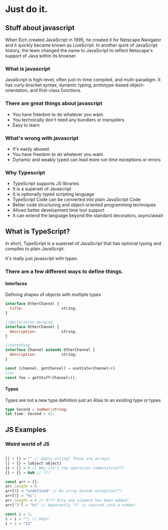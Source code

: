 # Just do it.

## Stuff about javascript

When Eich created JavaScript in 1995, he created it for Netscape Navigator and it quickly became known as LiveScript. In another quirk of JavaScript history, the team changed the name to JavaScript to reflect Netscape's support of Java within its browser.

### What is javascript

JavaScript is high-level, often just-in-time compiled, and multi-paradigm. It has curly-bracket syntax, dynamic typing, prototype-based object-orientation, and first-class functions.

### There are great things about javascript

-   You have freedom to do whatever you want.
-   You technically don't need any bundlers or transpilers
-   Easy to learn

### What's wrong with javascript

-   It's easily abused.
-   You have freedom to do whatever you want.
-   Dynamic and weakly typed can lead more run time exceptions or errors


### Why Typescript

-   TypeScript supports JS libraries
-   It is a superset of Javascript
-   It is optionally typed scripting language
-   TypeScript Code can be converted into plain JavaScript Code
-   Better code structuring and object-oriented programming techniques
-   Allows better development time tool support
-   It can extend the language beyond the standard decorators, async/await


## What is TypeScript?

In short, TypeScript is a superset of JavaScript that has optional typing and compiles to plain JavaScript.

It's really just javascript with types.
### There are a few different ways to define things.

#### Interfaces
Defining shapes of objects with multiple types
```js
interface OtherChannel {
  title:                 string;
}

//declaration merging
interface OtherChannel {
  description:           string;
}

//extending
interface Channel extends OtherChannel {
  description:           string;
}

const [channel, getChannel] = useState<Channel>()
//or
const foo = getStuff<Channel>();
```

#### Types
Types are not a new type defintion just an Alias to an existing type or types
```ts
type Second = number|string;
let time: Second = 42;
```

## JS Examples
### Weird world of JS

```js

[] + [] → "" // Empty string? These are arrays!
[] + {} → [object object]
{} + [] → 0 // Why isn't the operation commutative???
{} + {} → NaN // ???

```

```js
const arr = [];
arr.length → 0
arr[3] → "undefined" // No array bounds exception???
arr[3] = "hi";
arr.length → 4 // 4??? Only one element has been added!
arr["3"] → "hi" // Apparently "3" is coerced into a number
```

```js
const i = 1;
i = i + ""; // Oops!
i + 1 → "11"
```
